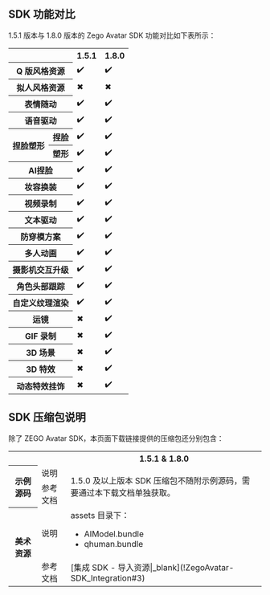 ## SDK 功能对比

1.5.1 版本与 1.8.0 版本的 Zego Avatar SDK 功能对比如下表所示：

<table>
  <colgroup>
    <col width="NaN%">
    <col width="NaN%">
    <col width="NaN%">
    <col width="NaN%">
  </colgroup>
<tbody><tr>
<th colspan="2"></th>
<th>1.5.1</th>
<th>1.8.0</th>
</tr>
<tr>
<th colspan="2">Q 版风格资源</th>
<td>✔️</td>
<td>✔️</td>
</tr>
<tr>
<th colspan="2">拟人风格资源</th>
<td>✖</td>
<td>✖</td>
</tr>
<tr>
<th colspan="2">表情随动</th>
<td>✔️</td>
<td>✔️</td>
</tr>
<tr>
<th colspan="2">语音驱动</th>
<td>✔️</td>
<td>✔️</td>
</tr>
<tr>
<th rowspan="2">捏脸塑形</th>
<th>捏脸</th>
<td>✔️</td>
<td>✔️</td>
</tr>
<tr>
<th>塑形</th>
<td>✔️</td>
<td>✔️</td>
</tr>
<tr>
<th colspan="2">AI捏脸</th>
<td>✔️</td>
<td>✔️</td>
</tr>
<tr>
<th colspan="2">妆容换装</th>
<td>✔️</td>
<td>✔️</td>
</tr>
<tr>
<th colspan="2">视频录制</th>
<td>✔️</td>
<td>✔️</td>
</tr>
<tr>
<th colspan="2">文本驱动</th>
<td>✔️</td>
<td>✔️</td>
</tr>
<tr>
<th colspan="2">防穿模方案</th>
<td>✔️</td>
<td>✔️</td>
</tr>
<tr>
<th colspan="2">多人动画</th>
<td>✔️</td>
<td>✔️</td>
</tr>
<tr>
<th colspan="2">摄影机交互升级</th>
<td>✔️</td>
<td>✔️</td>
</tr>
<tr>
<th colspan="2">角色头部跟踪</th>
<td>✔️</td>
<td>✔️</td>
</tr>
<tr>
<th colspan="2">自定义纹理渲染</th>
<td>✔️</td>
<td>✔️</td>
</tr>
<tr>
<th colspan="2">运镜</th>
<td>✖</td>
<td>✔️</td>
</tr>
<tr>
<th colspan="2">GIF 录制</th>
<td>✖</td>
<td>✔️</td>
</tr>
<tr>
<th colspan="2">3D 场景</th>
<td>✖</td>
<td>✔️</td>
</tr>
<tr>
<th colspan="2">3D 特效</th>
<td>✖</td>
<td>✔️</td>
</tr>
<tr>
<th colspan="2">动态特效挂饰</th>
<td>✖</td>
<td>✔️</td>
</tr>
</tbody></table>


## SDK 压缩包说明

除了 ZEGO Avatar SDK，本页面下载链接提供的压缩包还分别包含：

<table>
  <colgroup>
    <col>
    <col>
    <col>
  </colgroup>
<tbody><tr>
<th colspan="2"></th>
<th>1.5.1 &amp; 1.8.0</th>
</tr>
<tr>
<th rowspan="2">示例源码</th>
<td>说明</td>
<td rowspan="2">1.5.0 及以上版本 SDK 压缩包不随附示例源码，需要通过本下载文档单独获取。</td>
</tr>
<tr>
<td>参考文档</td>
</tr>
<tr>
<th rowspan="2">美术资源</th>
<td>说明</td>
<td>assets 目录下：<ul><li>AIModel.bundle</li><li>qhuman.bundle</li></ul></td>
</tr>
<tr>
<td>参考文档</td>
<td>[集成 SDK - 导入资源|_blank](!ZegoAvatar-SDK_Integration#3)</td>
</tr>
</tbody></table>






























